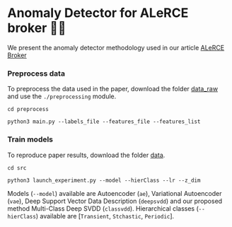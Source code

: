 # Anomaly Detector for ALeRCE broker 🤖🌟

We present the anomaly detector methodology used in our article [ALeRCE Broker](https://alerce.science/)

### Preprocess data 

To preprocess the data used in the paper, download the folder [data_raw](https://drive.google.com/drive/folders/1z4qdQI60V82AmlwS_1Yxlqb1Vv1w04bB?usp=sharing) and use the `./preprocessing` module.

`cd preprocess`


`python3 main.py --labels_file --features_file --features_list`


### Train models

To reproduce paper results, download the folder [data](https://drive.google.com/drive/folders/1z4qdQI60V82AmlwS_1Yxlqb1Vv1w04bB?usp=sharing). 

`cd src`


`python3 launch_experiment.py --model --hierClass --lr --z_dim`

Models (`--model`) available are Autoencoder (`ae`), Variational Autoencoder (`vae`), Deep Support Vector Data Description (`deepsvdd`) and our proposed method Multi-Class Deep SVDD (`classvdd`). Hierarchical classes (`--hierClass`) available are [`Transient`, `Stchastic`, `Periodic`].